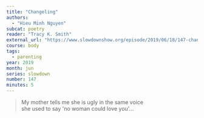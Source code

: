 ```yaml
---
title: "Changeling"
authors:
  - "Hieu Minh Nguyen"
subcat: poetry
reader: "Tracy K. Smith"
external_url: "https://www.slowdownshow.org/episode/2019/06/18/147-changeling"
course: body
tags:
  - parenting
year: 2019
month: jun
series: slowdown
number: 147
minutes: 5
---
```


> My mother tells me she is ugly in the same voice  
she used to say 'no woman could love you'...
